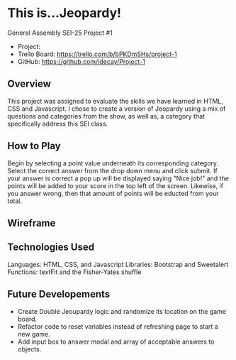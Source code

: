 # This is...Jeopardy!

General Assembly SEI-25 Project #1

- Project:
- Trello Board: https://trello.com/b/bPKDmSHs/project-1
- GitHub: https://github.com/idecay/Project-1

## Overview

This project was assigned to evaluate the skills we have learned in HTML, CSS and Javascript. I chose to create a version of Jeopardy using a mix of questions and categories from the show, as well as, a category that specifically address this SEI class.

## How to Play

Begin by selecting a point value underneath its corresponding category. Select the correct answer from the drop down menu and click submit. If your answer is correct a pop up will be displayed saying "Nice job!" and the points will be added to your score in the top left of the screen. Likewise, if you answer wrong, then that amount of points will be educted from your total.

## Wireframe

## Technologies Used

Languages: HTML, CSS, and Javascript
Libraries: Bootstrap and Sweetalert
Functions: textFit and the Fisher-Yates shuffle

## Future Developements

- Create Double Jeoupardy logic and randomize its location on the game board.
- Refactor code to reset variables instead of refreshing page to start a new game.
- Add input box to answer modal and array of acceptable answers to objects.

